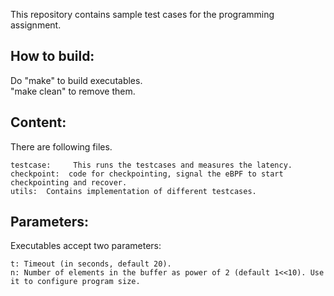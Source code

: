 This repository contains sample test cases for the programming assignment.

How to build:
-------------
Do "make" to build executables. <br />
"make clean" to remove them. <br />

Content:
--------
There are following files. <br />
```
testcase:     This runs the testcases and measures the latency.
checkpoint:  code for checkpointing, signal the eBPF to start checkpointing and recover.
utils:  Contains implementation of different testcases.
```

Parameters:
-----------
Executables accept two parameters: <br />
```
t: Timeout (in seconds, default 20).
n: Number of elements in the buffer as power of 2 (default 1<<10). Use it to configure program size.
```
